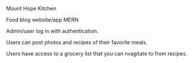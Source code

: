 Mount Hope Kitchen

Food blog website/app MERN

Admin/user log in with authentication.


Users can post photos and recipes of their favorite meals.

Users have access to a grocery list that you can nvagitate to from recipes.

